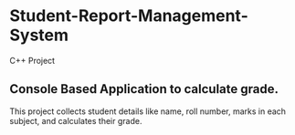 # Student-Report-Management-System
C++ Project

## Console Based Application to calculate grade.
This project collects student details like name, roll number, marks in each subject, and calculates their grade.